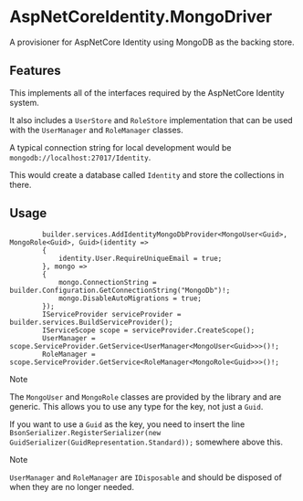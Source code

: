 # AspNetCoreIdentity.MongoDriver
A provisioner for AspNetCore Identity using MongoDB as the backing store.

## Features
This implements all of the interfaces required by the AspNetCore Identity system.

It also includes a `UserStore` and `RoleStore` implementation that can be used with the `UserManager` and `RoleManager` classes.

A typical connection string for local development would be `mongodb://localhost:27017/Identity`.

This would create a database called `Identity` and store the collections in there.

## Usage

```
        builder.services.AddIdentityMongoDbProvider<MongoUser<Guid>, MongoRole<Guid>, Guid>(identity =>
        {
            identity.User.RequireUniqueEmail = true;
        }, mongo =>
        {
            mongo.ConnectionString = builder.Configuration.GetConnectionString("MongoDb")!;
            mongo.DisableAutoMigrations = true;
        });
        IServiceProvider serviceProvider = builder.services.BuildServiceProvider();
        IServiceScope scope = serviceProvider.CreateScope();
        UserManager = scope.ServiceProvider.GetService<UserManager<MongoUser<Guid>>>()!;
        RoleManager = scope.ServiceProvider.GetService<RoleManager<MongoRole<Guid>>>()!;
```

>[!NOTE]
> The `MongoUser` and `MongoRole` classes are provided by the library and are generic. This allows you to use any type for the key, not just a `Guid`.
>
> If you want to use a `Guid` as the key, you need to insert the line `BsonSerializer.RegisterSerializer(new GuidSerializer(GuidRepresentation.Standard));` somewhere above this.

>[!NOTE]
> `UserManager` and `RoleManager` are `IDisposable` and should be disposed of when they are no longer needed.